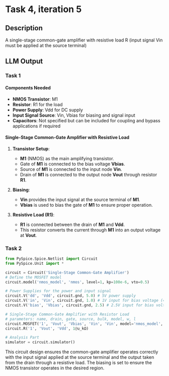 # Task 4, iteration 5

## Description
A single-stage common-gate amplifier with resistive load R (input signal Vin must be applied at the source terminal)

## LLM Output

### Task 1

#### Components Needed
- **NMOS Transistor**: M1
- **Resistor**: R1 for the load
- **Power Supply**: Vdd for DC supply
- **Input Signal Source**: Vin, Vbias for biasing and signal input
- **Capacitors**: Not specified but can be included for coupling and bypass applications if required

#### Single-Stage Common-Gate Amplifier with Resistive Load
1. **Transistor Setup**:
   - **M1** (NMOS) as the main amplifying transistor.
   - Gate of **M1** is connected to the bias voltage **Vbias**.
   - Source of **M1** is connected to the input node **Vin**.
   - Drain of **M1** is connected to the output node **Vout** through resistor **R1**.

2. **Biasing**:
   - **Vin** provides the input signal at the source terminal of **M1**.
   - **Vbias** is used to bias the gate of **M1** to ensure proper operation.

3. **Resistive Load (R1)**:
   - **R1** is connected between the drain of **M1** and **Vdd**.
   - This resistor converts the current through **M1** into an output voltage at **Vout**.

### Task 2

```python
from PySpice.Spice.Netlist import Circuit
from PySpice.Unit import *

circuit = Circuit('Single-Stage Common-Gate Amplifier')
# Define the MOSFET model
circuit.model('nmos_model', 'nmos', level=1, kp=100e-6, vto=0.5)

# Power Supplies for the power and input signal
circuit.V('dd', 'Vdd', circuit.gnd, 5.0) # 5V power supply
circuit.V('in', 'Vin', circuit.gnd, 1.0) # 1V input for bias voltage (= V_th + 0.5 = 0.5 + 0.5 = 1.0)
circuit.V('bias', 'Vbias', circuit.gnd, 2.5) # 2.5V input for bias voltage

# Single-Stage Common-Gate Amplifier with Resistor Load
# parameters: name, drain, gate, source, bulk, model, w, l
circuit.MOSFET('1', 'Vout', 'Vbias', 'Vin', 'Vin', model='nmos_model', w=50e-6, l=1e-6)
circuit.R('1', 'Vout', 'Vdd', 1@u_kΩ)

# Analysis Part
simulator = circuit.simulator()
```

This circuit design ensures the common-gate amplifier operates correctly with the input signal applied at the source terminal and the output taken from the drain through a resistive load. The biasing is set to ensure the NMOS transistor operates in the desired region.
